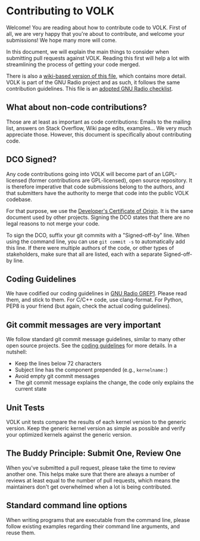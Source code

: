 # Contributing to VOLK

Welcome! You are reading about how to contribute code to VOLK. First of
all, we are very happy that you're about to contribute, and welcome your
submissions! We hope many more will come.

In this document, we will explain the main things to consider when submitting
pull requests against VOLK. Reading this first will help a lot with
streamlining the process of getting your code merged.

There is also a [wiki-based version of this file][wikicontrib], which contains
more detail. VOLK is part of the GNU Radio project and as such, it follows the 
same contribution guidelines.  This file is an [adopted GNU Radio checklist][gnuradiocontrib].

## What about non-code contributions?

Those are at least as important as code contributions: Emails to the mailing
list, answers on Stack Overflow, Wiki page edits, examples... We very much
appreciate those. However, this document is specifically about contributing
code.

## DCO Signed?

Any code contributions going into VOLK will become part of an LGPL-licensed
(former contributions are GPL-licensed), open source repository. It is therefore
imperative that code submissions belong to the authors, and that submitters have
the authority to merge that code into the public VOLK codebase.

For that purpose, we use the [Developer's Certificate of Origin](DCO.txt). It
is the same document used by other projects. Signing the DCO states that there
are no legal reasons to not merge your code.

To sign the DCO, suffix your git commits with a "Signed-off-by" line. When
using the command line, you can use `git commit -s` to automatically add this
line. If there were multiple authors of the code, or other types of
stakeholders, make sure that all are listed, each with a separate Signed-off-by
line.

## Coding Guidelines

We have codified our coding guidelines in [GNU Radio GREP1][grep1]. Please read them, 
and stick to them. For C/C++ code, use clang-format. For Python, PEP8 is your friend
(but again, check the actual coding guidelines).

## Git commit messages are very important

We follow standard git commit message guidelines, similar to many other open
source projects. See the [coding guidelines][grep1] for more details. In a
nutshell:
- Keep the lines below 72 characters
- Subject line has the component prepended (e.g., `kernelname:`)
- Avoid empty git commit messages
- The git commit message explains the change, the code only explains the current
  state

## Unit Tests

VOLK unit tests compare the results of each kernel version to the generic version.
Keep the generic kernel version as simple as possible and verify your optimized
kernels against the generic version.

## The Buddy Principle: Submit One, Review One

When you've submitted a pull request, please take the time to review another
one. This helps make sure that there are always a number of reviews at least
equal to the number of pull requests, which means the maintainers don't get
overwhelmed when a lot is being contributed.

## Standard command line options

When writing programs that are executable from the command line,
please follow existing examples regarding their command line arguments, and
reuse them.

[grep1]: https://github.com/gnuradio/greps/blob/master/grep-0001-coding-guidelines.md
[wikicontrib]: https://wiki.gnuradio.org/index.php/Development
[gr-devs]: https://github.com/orgs/gnuradio/teams/gr-devs
[gnuradiocontrib]: https://github.com/gnuradio/gnuradio/blob/master/CONTRIBUTING.md
